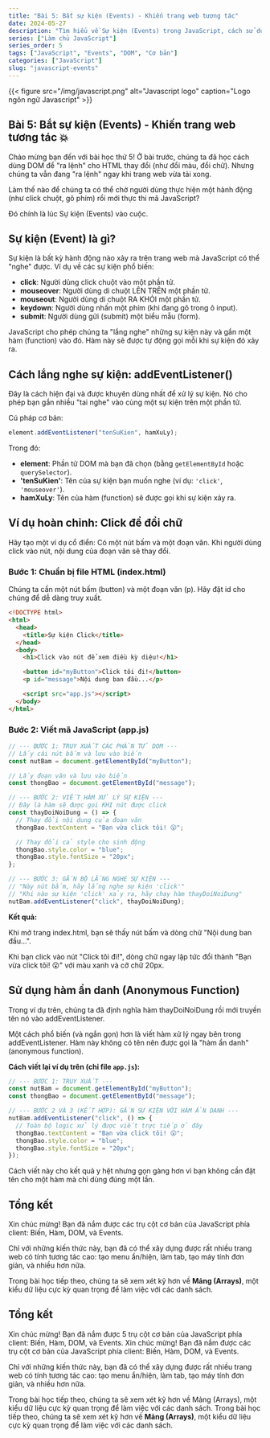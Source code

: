 ```yaml
---
title: "Bài 5: Bắt sự kiện (Events) - Khiến trang web tương tác"
date: 2024-05-27
description: "Tìm hiểu về Sự kiện (Events) trong JavaScript, cách sử dụng addEventListener để bắt các hành động của người dùng như click, mouseover và thực thi mã."
series: ["Làm chủ JavaScript"]
series_order: 5
tags: ["JavaScript", "Events", "DOM", "Cơ bản"]
categories: ["JavaScript"]
slug: "javascript-events"
---
```


{{< figure src="/img/javascript.png" alt="Javascript logo" caption="Logo ngôn ngữ Javascript" >}}

## Bài 5: Bắt sự kiện (Events) - Khiến trang web tương tác 💥

Chào mừng bạn đến với bài học thứ 5! Ở bài trước, chúng ta đã học cách dùng DOM để "ra lệnh" cho HTML thay đổi (như đổi màu, đổi chữ). Nhưng chúng ta vẫn đang "ra lệnh" ngay khi trang web vừa tải xong.

Làm thế nào để chúng ta có thể chờ người dùng thực hiện một hành động (như click chuột, gõ phím) rồi mới thực thi mã JavaScript?

Đó chính là lúc Sự kiện (Events) vào cuộc.

## Sự kiện (Event) là gì?

Sự kiện là bất kỳ hành động nào xảy ra trên trang web mà JavaScript có thể "nghe" được.
Ví dụ về các sự kiện phổ biến:

- **click**: Người dùng click chuột vào một phần tử.
- **mouseover**: Người dùng di chuột LÊN TRÊN một phần tử.
- **mouseout**: Người dùng di chuột RA KHỎI một phần tử.
- **keydown**: Người dùng nhấn một phím (khi đang gõ trong ô input).
- **submit**: Người dùng gửi (submit) một biểu mẫu (form).

JavaScript cho phép chúng ta "lắng nghe" những sự kiện này và gắn một hàm (function) vào đó. Hàm này sẽ được tự động gọi mỗi khi sự kiện đó xảy ra.

## Cách lắng nghe sự kiện: addEventListener()

Đây là cách hiện đại và được khuyên dùng nhất để xử lý sự kiện. Nó cho phép bạn gắn nhiều "tai nghe" vào cùng một sự kiện trên một phần tử.

Cú pháp cơ bản:

```javascript
element.addEventListener("tenSuKien", hamXuLy);
```

Trong đó:

- **element**: Phần tử DOM mà bạn đã chọn (bằng `getElementById` hoặc `querySelector`).
- **'tenSuKien'**: Tên của sự kiện bạn muốn nghe (ví dụ: `'click'`, `'mouseover'`).
- **hamXuLy**: Tên của hàm (function) sẽ được gọi khi sự kiện xảy ra.

## Ví dụ hoàn chỉnh: Click để đổi chữ

Hãy tạo một ví dụ cổ điển: Có một nút bấm và một đoạn văn. Khi người dùng click vào nút, nội dung của đoạn văn sẽ thay đổi.

### Bước 1: Chuẩn bị file HTML (index.html)

Chúng ta cần một nút bấm (button) và một đoạn văn (p). Hãy đặt id cho chúng để dễ dàng truy xuất.

```html
<!DOCTYPE html>
<html>
  <head>
    <title>Sự kiện Click</title>
  </head>
  <body>
    <h1>Click vào nút để xem điều kỳ diệu!</h1>

    <button id="myButton">Click tôi đi!</button>
    <p id="message">Nội dung ban đầu...</p>

    <script src="app.js"></script>
  </body>
</html>
```

### Bước 2: Viết mã JavaScript (app.js)

```javascript
// --- BƯỚC 1: TRUY XUẤT CÁC PHẦN TỬ DOM ---
// Lấy cái nút bấm và lưu vào biến
const nutBam = document.getElementById("myButton");

// Lấy đoạn văn và lưu vào biến
const thongBao = document.getElementById("message");

// --- BƯỚC 2: VIẾT HÀM XỬ LÝ SỰ KIỆN ---
// Đây là hàm sẽ được gọi KHI nút được click
const thayDoiNoiDung = () => {
  // Thay đổi nội dung của đoạn văn
  thongBao.textContent = "Bạn vừa click tôi! 😮";

  // Thay đổi cả style cho sinh động
  thongBao.style.color = "blue";
  thongBao.style.fontSize = "20px";
};

// --- BƯỚC 3: GẮN BỘ LẮNG NGHE SỰ KIỆN ---
// "Này nút bấm, hãy lắng nghe sự kiện 'click'"
// "Khi nào sự kiện 'click' xảy ra, hãy chạy hàm thayDoiNoiDung"
nutBam.addEventListener("click", thayDoiNoiDung);
```

**Kết quả:**

Khi mở trang index.html, bạn sẽ thấy nút bấm và dòng chữ "Nội dung ban đầu...".

Khi bạn click vào nút "Click tôi đi!", dòng chữ ngay lập tức đổi thành "Bạn vừa click tôi! 😮" với màu xanh và cỡ chữ 20px.

## Sử dụng hàm ẩn danh (Anonymous Function)

Trong ví dụ trên, chúng ta đã định nghĩa hàm thayDoiNoiDung rồi mới truyền tên nó vào addEventListener.

Một cách phổ biến (và ngắn gọn) hơn là viết hàm xử lý ngay bên trong addEventListener. Hàm này không có tên nên được gọi là "hàm ẩn danh" (anonymous function).

**Cách viết lại ví dụ trên (chỉ file `app.js`):**

```javascript
// --- BƯỚC 1: TRUY XUẤT ---
const nutBam = document.getElementById("myButton");
const thongBao = document.getElementById("message");

// --- BƯỚC 2 VÀ 3 (KẾT HỢP): GẮN SỰ KIỆN VỚI HÀM ẨN DANH ---
nutBam.addEventListener("click", () => {
  // Toàn bộ logic xử lý được viết trực tiếp ở đây
  thongBao.textContent = "Bạn vừa click tôi! 😮";
  thongBao.style.color = "blue";
  thongBao.style.fontSize = "20px";
});
```

Cách viết này cho kết quả y hệt nhưng gọn gàng hơn vì bạn không cần đặt tên cho một hàm mà chỉ dùng đúng một lần.

## Tổng kết

Xin chúc mừng! Bạn đã nắm được các trụ cột cơ bản của JavaScript phía client: Biến, Hàm, DOM, và Events.

Chỉ với những kiến thức này, bạn đã có thể xây dựng được rất nhiều trang web có tính tương tác cao: tạo menu ẩn/hiện, làm tab, tạo máy tính đơn giản, và nhiều hơn nữa.

Trong bài học tiếp theo, chúng ta sẽ xem xét kỹ hơn về **Mảng (Arrays)**, một kiểu dữ liệu cực kỳ quan trọng để làm việc với các danh sách.

## Tổng kết

Xin chúc mừng! Bạn đã nắm được 5 trụ cột cơ bản của JavaScript phía client: Biến, Hàm, DOM, và Events.
Xin chúc mừng! Bạn đã nắm được các trụ cột cơ bản của JavaScript phía client: Biến, Hàm, DOM, và Events.

Chỉ với những kiến thức này, bạn đã có thể xây dựng được rất nhiều trang web có tính tương tác cao: tạo menu ẩn/hiện, làm tab, tạo máy tính đơn giản, và nhiều hơn nữa.

Trong bài học tiếp theo, chúng ta sẽ xem xét kỹ hơn về Mảng (Arrays), một kiểu dữ liệu cực kỳ quan trọng để làm việc với các danh sách.
Trong bài học tiếp theo, chúng ta sẽ xem xét kỹ hơn về **Mảng (Arrays)**, một kiểu dữ liệu cực kỳ quan trọng để làm việc với các danh sách.
